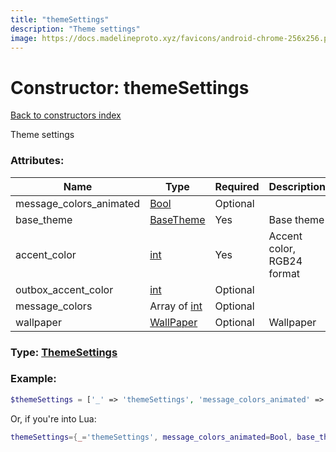 ```yaml
---
title: "themeSettings"
description: "Theme settings"
image: https://docs.madelineproto.xyz/favicons/android-chrome-256x256.png
---
```

# Constructor: themeSettings  
[Back to constructors index](index.md)



Theme settings

### Attributes:

| Name     |    Type       | Required | Description |
|----------|---------------|----------|-------------|
|message\_colors\_animated|[Bool](../types/Bool.md) | Optional|
|base\_theme|[BaseTheme](../types/BaseTheme.md) | Yes|Base theme|
|accent\_color|[int](../types/int.md) | Yes|Accent color, RGB24 format|
|outbox\_accent\_color|[int](../types/int.md) | Optional|
|message\_colors|Array of [int](../types/int.md) | Optional|
|wallpaper|[WallPaper](../types/WallPaper.md) | Optional|Wallpaper|



### Type: [ThemeSettings](../types/ThemeSettings.md)


### Example:

```php
$themeSettings = ['_' => 'themeSettings', 'message_colors_animated' => Bool, 'base_theme' => BaseTheme, 'accent_color' => int, 'outbox_accent_color' => int, 'message_colors' => [int, int], 'wallpaper' => WallPaper];
```  


Or, if you're into Lua:

```lua
themeSettings={_='themeSettings', message_colors_animated=Bool, base_theme=BaseTheme, accent_color=int, outbox_accent_color=int, message_colors={int}, wallpaper=WallPaper}

```


